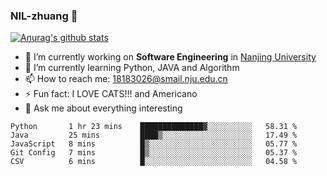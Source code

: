### NIL-zhuang 👋

<!--
**NIL-zhuang/NIL-zhuang** is a ✨ _special_ ✨ repository because its `README.md` (this file) appears on your GitHub profile.

Here are some ideas to get you started:

- 🔭 I’m currently working on ...
- 🌱 I’m currently learning ...
- 👯 I’m looking to collaborate on ...
- 🤔 I’m looking for help with ...
- 💬 Ask me about ...
- 📫 How to reach me: ...
- 😄 Pronouns: ...
- ⚡ Fun fact: ...
-->

[![Anurag's github stats](https://github-readme-stats.vercel.app/api?username=NIL-zhuang)](https://github.com/anuraghazra/github-readme-stats)

- 🔭 I’m currently working on **Software Engineering** in [Nanjing University](https://www.nju.edu.cn/)
- 🌱 I’m currently learning Python, JAVA and Algorithm
- 📫 How to reach me: 18183026@smail.nju.edu.cn
- ⚡ Fun fact: I LOVE CATS!!! and Americano
- 💬 Ask me about everything interesting

<!--START_SECTION:waka-->
```text
Python       1 hr 23 mins    ██████████████▓░░░░░░░░░░   58.31 % 
Java         25 mins         ████▒░░░░░░░░░░░░░░░░░░░░   17.49 % 
JavaScript   8 mins          █▒░░░░░░░░░░░░░░░░░░░░░░░   05.77 % 
Git Config   7 mins          █▒░░░░░░░░░░░░░░░░░░░░░░░   05.37 % 
CSV          6 mins          █░░░░░░░░░░░░░░░░░░░░░░░░   04.58 % 
```
<!--END_SECTION:waka-->
